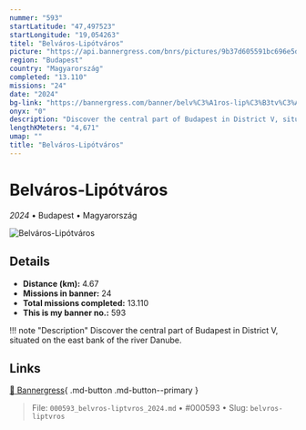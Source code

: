 ```yaml
---
nummer: "593"
startLatitude: "47,497523"
startLongitude: "19,054263"
titel: "Belváros-Lipótváros"
picture: "https://api.bannergress.com/bnrs/pictures/9b37d605591bc696e5dc8d4849919780"
region: "Budapest"
country: "Magyarország"
completed: "13.110"
missions: "24"
date: "2024"
bg-link: "https://bannergress.com/banner/belv%C3%A1ros-lip%C3%B3tv%C3%A1ros-57e4"
onyx: "0"
description: "Discover the central part of Budapest in District V, situated on the east bank of the river Danube."
lengthKMeters: "4,671"
umap: ""
title: "Belváros-Lipótváros"
---
```

# Belváros-Lipótváros

*2024* • Budapest • Magyarország

![Belváros-Lipótváros](https://api.bannergress.com/bnrs/pictures/9b37d605591bc696e5dc8d4849919780)

## Details
- **Distance (km):** 4.67
- **Missions in banner:** 24
- **Total missions completed:** 13.110
- **This is my banner no.:** 593


!!! note "Description"
    Discover the central part of Budapest in District V, situated on the east bank of the river Danube.



## Links
[🔗 Bannergress](https://bannergress.com/banner/belv%C3%A1ros-lip%C3%B3tv%C3%A1ros-57e4){ .md-button .md-button--primary }



> File: `000593_belvros-liptvros_2024.md` • #000593 • Slug: `belvros-liptvros`
